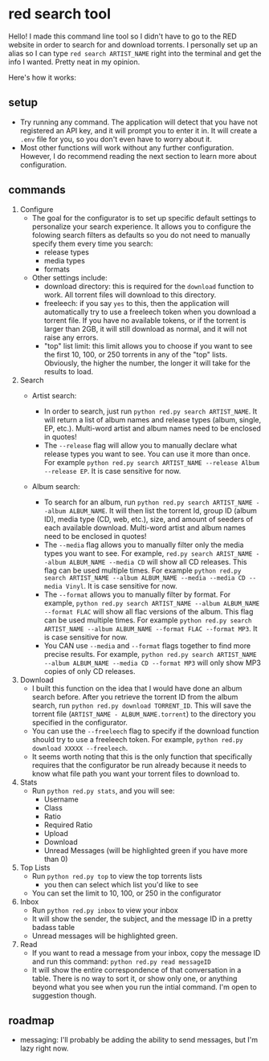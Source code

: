 # red search tool

Hello!  I made this command line tool so I didn't have to go to the RED website in order to search for and download torrents.  I personally set up an alias so I can type `red search ARTIST_NAME` right into the terminal and get the info I wanted.  Pretty neat in my opinion.

Here's how it works:

## setup

- Try running any command.  The application will detect that you have not registered an API key, and it will prompt you to enter it in.  It will create a `.env` file for you, so you don't even have to worry about it.
- Most other functions will work without any further configuration.  However, I do recommend reading the next section to learn more about configuration.

## commands

1. Configure
	- The goal for the configurator is to set up specific default settings to personalize your search experience.  It allows you to configure the folowing search filters as defaults so you do not need to manually specify them every time you search:
		- release types
		- media types
		- formats
	- Other settings include:
		- download directory: this is required for the `download` function to work.  All torrent files will download to this directory.
		- freeleech: if you say `yes` to this, then the application will automatically try to use a freeleech token when you download a torrent file.  If you have no available tokens, or if the torrent is larger than 2GB, it will still download as normal, and it will not raise any errors.
		- "top" list limit: this limit allows you to choose if you want to see the first 10, 100, or 250 torrents in any of the "top" lists.  Obviously, the higher the number, the longer it will take for the results to load.
2. Search
	- Artist search:

		- In order to search, just run `python red.py search ARTIST_NAME`.  It will return a list of album names and release types (album, single, EP, etc.).  Multi-word artist and album names need to be enclosed in quotes!
		- The `--release` flag will allow you to manually declare what release types you want to see.  You can use it more than once.  For example `python red.py search ARTIST_NAME --release Album --release EP`.  It is case sensitive for now.

	- Album search:
		- To search for an album, run `python red.py search ARTIST_NAME --album ALBUM_NAME`.  It will then list the torrent Id, group ID (album ID), media type (CD, web, etc.), size, and amount of seeders of each available download. Multi-word artist and album names need to be enclosed in quotes!
		- The `--media` flag allows you to manually filter only the media types you want to see. For example, `red.py search ARIST_NAME --album ALBUM_NAME --media CD` will show all CD releases.  This flag can be used multiple times.  For example `python red.py search ARTIST_NAME --album ALBUM_NAME --media --media CD --media Vinyl`.  It is case sensitive for now.
		- The `--format` allows you to manually filter by format.  For example, `python red.py search ARTIST_NAME --album ALBUM_NAME --format FLAC` will show all flac versions of the album.  This flag can be used multiple times.  For example `python red.py search ARTIST_NAME --album ALBUM_NAME --format FLAC --format MP3`.  It is case sensitive for now.
		- You CAN use `--media` and `--format` flags together to find more precise results. For example, `python red.py search ARTIST_NAME --album ALBUM_NAME --media CD --format MP3` will only show MP3 copies of only CD releases.
3. Download
	- I built this function on the idea that I would have done an album search before.  After you retrieve the torrent ID from the album search, run `python red.py download TORRENT_ID`.  This will save the torrent file (`ARTIST_NAME - ALBUM_NAME.torrent`) to the directory you specified in the configurator.
	- You can use the `--freeleech` flag to specify if the download function should try to use a freeleech token.  For example, `python red.py download XXXXX --freeleech`.
	- It seems worth noting that this is the only function that specifically requires that the configurator be run already because it needs to know what file path you want your torrent files to download to.
4. Stats
	- Run `python red.py stats`, and you will see:
		- Username
		- Class
		- Ratio
		- Required Ratio
		- Upload
		- Download
		- Unread Messages (will be highlighted green if you have more than 0)
5. Top Lists
	- Run `python red.py top` to view the top torrents lists
		- you then can select which list you'd like to see
	- You can set the limit to 10, 100, or 250 in the configurator
6. Inbox
	- Run `python red.py inbox` to view your inbox
	- It will show the sender, the subject, and the message ID in a pretty badass table
	- Unread messages will be highlighted green.
7. Read
	- If you want to read a message from your inbox, copy the message ID and run this command: `python red.py read messageID`
	- It will show the entire correspondence of that conversation in a table.  There is no way to sort it, or show only one, or anything beyond what you see when you run the intial command.  I'm open to suggestion though.

## roadmap
- messaging: I'll probably be adding the ability to send messages, but I'm lazy right now.